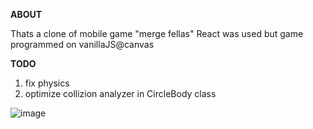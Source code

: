 **ABOUT**

Thats a clone of mobile game "merge fellas"
React was used but game programmed on vanillaJS@canvas

**TODO**

1. fix physics
2. optimize collizion analyzer in CircleBody class

![image](https://github.com/user-attachments/assets/7ee870b1-41c9-4f6f-84fd-a51ee92913bd)
